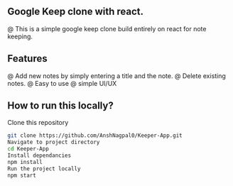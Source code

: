 ## Google Keep clone with react.
@ This is a simple google keep clone build entirely on react for note keeping.

## Features
@ Add new notes by simply entering a title and the note.
@ Delete existing notes.
@ Easy to use
@ simple UI/UX

## How to run this locally?
 Clone this repository
  ```sh
git clone https://github.com/AnshNagpal0/Keeper-App.git
 Navigate to project directory
  cd Keeper-App
 Install dependancies
  npm install
 Run the project locally
  npm start  
